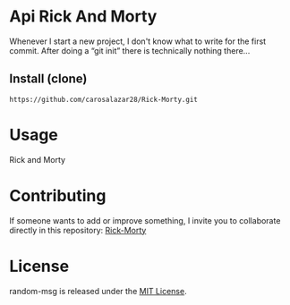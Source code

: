 # Api Rick And Morty

Whenever I start a new project, I don't know what to write for the first commit. After doing a “git init” there is technically nothing there...

## [](https://github.com/carosalazar28#install)Install (clone)

```
https://github.com/carosalazar28/Rick-Morty.git

```

# [](https://github.com/carosalazar28#usage)Usage

Rick and Morty

# [](https://github.com/carosalazar28#contributing)Contributing

If someone wants to add or improve something, I invite you to collaborate directly in this repository:  [Rick-Morty](https://github.com/carosalazar28/Rick-Morty)

# [](https://github.com/carosalazar28#license)License

random-msg is released under the  [MIT License](https://opensource.org/licenses/MIT).
